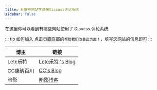 ```yaml
---
title: 有哪些网站在使用Discuss评论系统
sidebar: false
---
```


在这里你可以看到有哪些网站使用了 Disucss 评论系统

::: tip 如何加入
点击页脚底部的`帮助我们改善此页面！`，填写您网站的信息即可
:::

| 博主 | 链接 | 
| ---- | ---- | 
| Lete乐特 | [Lete乐特 's Blog](https://blog.imlete.cn/) |
| CC康纳百川 | [CC's Blog](https://blog.ccknbc.cc/) |
| 暗影 | [暗影博客](https://dsanying.github.io/) |
